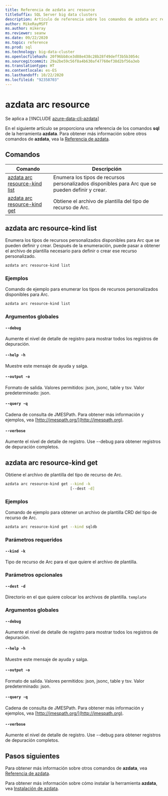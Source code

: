 ```yaml
---
title: Referencia de azdata arc resource
titleSuffix: SQL Server big data clusters
description: Artículo de referencia sobre los comandos de azdata arc resource.
author: MikeRayMSFT
ms.author: mikeray
ms.reviewer: seanw
ms.date: 09/22/2020
ms.topic: reference
ms.prod: sql
ms.technology: big-data-cluster
ms.openlocfilehash: 20f96bb8ce3d88e438c28b28f49deff3b5b3054c
ms.sourcegitcommit: 29a2be59c56f8a4b630af47760ef38d2bf56a3eb
ms.translationtype: HT
ms.contentlocale: es-ES
ms.lasthandoff: 10/22/2020
ms.locfileid: "92358703"
---
```

# <a name="azdata-arc-resource"></a>azdata arc resource

Se aplica a [!INCLUDE [azure-data-cli-azdata](../../includes/azure-data-cli-azdata.md)]

En el siguiente artículo se proporciona una referencia de los comandos **sql** de la herramienta **azdata**. Para obtener más información sobre otros comandos de **azdata**, vea la [Referencia de azdata](reference-azdata.md).

## <a name="commands"></a>Comandos

|Comando|Descripción|
| --- | --- |
[azdata arc resource-kind list](#azdata-arc-resource-kind-list) | Enumera los tipos de recursos personalizados disponibles para Arc que se pueden definir y crear.
[azdata arc resource-kind get](#azdata-arc-resource-kind-get) | Obtiene el archivo de plantilla del tipo de recurso de Arc.
## <a name="azdata-arc-resource-kind-list"></a>azdata arc resource-kind list
Enumera los tipos de recursos personalizados disponibles para Arc que se pueden definir y crear. Después de la enumeración, puede pasar a obtener el archivo de plantilla necesario para definir o crear ese recurso personalizado.
```bash
azdata arc resource-kind list 
```
### <a name="examples"></a>Ejemplos
Comando de ejemplo para enumerar los tipos de recursos personalizados disponibles para Arc.
```bash
azdata arc resource-kind list
```
### <a name="global-arguments"></a>Argumentos globales
#### `--debug`
Aumente el nivel de detalle de registro para mostrar todos los registros de depuración.
#### `--help -h`
Muestre este mensaje de ayuda y salga.
#### `--output -o`
Formato de salida.  Valores permitidos: json, jsonc, table y tsv.  Valor predeterminado: json.
#### `--query -q`
Cadena de consulta de JMESPath. Para obtener más información y ejemplos, vea [http://jmespath.org/](http://jmespath.org).
#### `--verbose`
Aumente el nivel de detalle de registro. Use --debug para obtener registros de depuración completos.
## <a name="azdata-arc-resource-kind-get"></a>azdata arc resource-kind get
Obtiene el archivo de plantilla del tipo de recurso de Arc.
```bash
azdata arc resource-kind get --kind -k 
                             [--dest -d]
```
### <a name="examples"></a>Ejemplos
Comando de ejemplo para obtener un archivo de plantilla CRD del tipo de recurso de Arc.
```bash
azdata arc resource-kind get --kind sqldb
```
### <a name="required-parameters"></a>Parámetros requeridos
#### `--kind -k`
Tipo de recurso de Arc para el que quiere el archivo de plantilla.
### <a name="optional-parameters"></a>Parámetros opcionales
#### `--dest -d`
Directorio en el que quiere colocar los archivos de plantilla.
`template`
### <a name="global-arguments"></a>Argumentos globales
#### `--debug`
Aumente el nivel de detalle de registro para mostrar todos los registros de depuración.
#### `--help -h`
Muestre este mensaje de ayuda y salga.
#### `--output -o`
Formato de salida.  Valores permitidos: json, jsonc, table y tsv.  Valor predeterminado: json.
#### `--query -q`
Cadena de consulta de JMESPath. Para obtener más información y ejemplos, vea [http://jmespath.org/](http://jmespath.org).
#### `--verbose`
Aumente el nivel de detalle de registro. Use --debug para obtener registros de depuración completos.

## <a name="next-steps"></a>Pasos siguientes

Para obtener más información sobre otros comandos de **azdata**, vea [Referencia de azdata](reference-azdata.md). 

Para obtener más información sobre cómo instalar la herramienta **azdata**, vea [Instalación de azdata](..\install\deploy-install-azdata.md).

